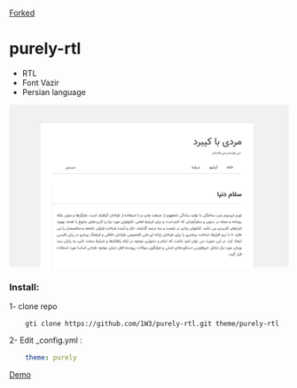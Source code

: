 [Forked](https://github.com/geekrainy/hexo-theme-purely)
# purely-rtl

- RTL
- Font Vazir
- Persian language

<img src="Screenshot.png" alt="screenshot" />

### Install:
1- clone repo


```shell
	gti clone https://github.com/1W3/purely-rtl.git theme/purely-rtl
```

2- Edit _config.yml :
```yml
	theme: purely
```

[Demo](https://1w3.github.io)
